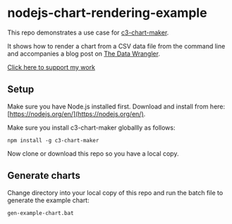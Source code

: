 # nodejs-chart-rendering-example

This repo demonstrates a use case for [c3-chart-maker](https://github.com/codecapers/c3-chart-maker).

It shows how to render a chart from a CSV data file from the command line and accompanies a blog post on [The Data Wrangler](http://www.the-data-wrangler.com/node-js-chart-rendering-with-c3-and-nightmare/).

[Click here to support my work](https://www.codecapers.com.au/about#support-my-work)

## Setup

Make sure you have Node.js installed first. Download and install from here: [https://nodejs.org/en/](https://nodejs.org/en/).

Make sure you install c3-chart-maker globallly as follows:

    npm install -g c3-chart-maker

Now clone or download this repo so you have a local copy.

## Generate charts

Change directory into your local copy of this repo and run the batch file to generate the example chart:

    gen-example-chart.bat
